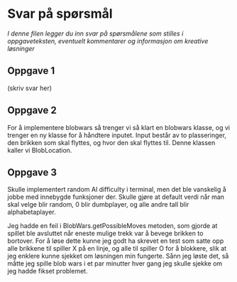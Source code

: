 # Svar på spørsmål

*I denne filen legger du inn svar på spørsmålene som stilles i oppgaveteksten, eventuelt kommentarer og informasjon om kreative løsninger*

   
## Oppgave 1
(skriv svar her)

## Oppgave 2

For å implementere blobwars så trenger vi så klart en blobwars klasse, og vi trenger en ny klasse for å håndtere inputet. Input består av to plasseringer, den brikken som skal flyttes, og hvor den skal flyttes til. Denne klassen kaller vi BlobLocation. 

## Oppgave 3

Skulle implementert random AI difficulty i terminal, men det ble vanskelig å jobbe med innebygde funksjoner der. Skulle gjøre at default verdi når man skal velge blir random, 0 blir dumbplayer, og alle andre tall blir alphabetaplayer. 

Jeg hadde en feil i BlobWars.getPossibleMoves metoden, som gjorde at spillet ble avsluttet når eneste mulige trekk var å bevege brikken to bortover. For å løse dette kunne jeg godt ha skrevet en test som satte opp alle brikkene til spiller X på en linje, og alle til spiller O for å blokkere, slik at jeg enklere kunne sjekket om løsningen min fungerte. Sånn jeg løste det, så måtte jeg spille blob wars i et par minutter hver gang jeg skulle sjekke om jeg hadde fikset problemet.
